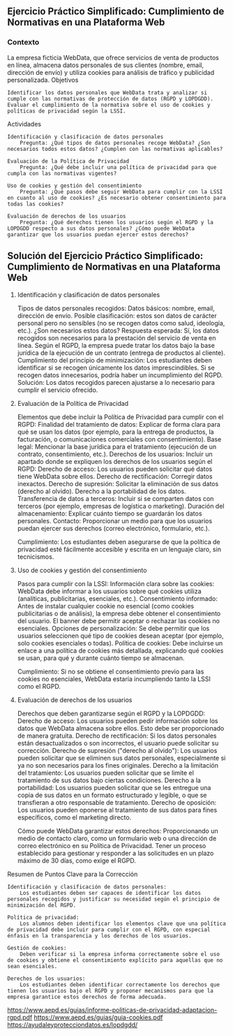## Ejercicio Práctico Simplificado: Cumplimiento de Normativas en una Plataforma Web
### Contexto

La empresa ficticia WebData, que ofrece servicios de venta de productos en línea, almacena datos personales de sus clientes (nombre, email, dirección de envío) y utiliza cookies para análisis de tráfico y publicidad personalizada.
Objetivos

    Identificar los datos personales que WebData trata y analizar si cumple con las normativas de protección de datos (RGPD y LOPDGDD).
    Evaluar el cumplimiento de la normativa sobre el uso de cookies y políticas de privacidad según la LSSI.

Actividades

    Identificación y clasificación de datos personales
        Pregunta: ¿Qué tipos de datos personales recoge WebData? ¿Son necesarios todos estos datos? ¿Cumplen con las normativas aplicables?

    Evaluación de la Política de Privacidad
        Pregunta: ¿Qué debe incluir una política de privacidad para que cumpla con las normativas vigentes?

    Uso de cookies y gestión del consentimiento
        Pregunta: ¿Qué pasos debe seguir WebData para cumplir con la LSSI en cuanto al uso de cookies? ¿Es necesario obtener consentimiento para todas las cookies?

    Evaluación de derechos de los usuarios
        Pregunta: ¿Qué derechos tienen los usuarios según el RGPD y la LOPDGDD respecto a sus datos personales? ¿Cómo puede WebData garantizar que los usuarios puedan ejercer estos derechos?


## Solución del Ejercicio Práctico Simplificado: Cumplimiento de Normativas en una Plataforma Web
1. Identificación y clasificación de datos personales

    Tipos de datos personales recogidos:
        Datos básicos: nombre, email, dirección de envío.
        Posible clasificación: estos son datos de carácter personal pero no sensibles (no se recogen datos como salud, ideología, etc.).
    ¿Son necesarios estos datos?
        Respuesta esperada: Sí, los datos recogidos son necesarios para la prestación del servicio de venta en línea. Según el RGPD, la empresa puede tratar los datos bajo la base jurídica de la ejecución de un contrato (entrega de productos al cliente).
    Cumplimiento del principio de minimización:
        Los estudiantes deben identificar si se recogen únicamente los datos imprescindibles. Si se recogen datos innecesarios, podría haber un incumplimiento del RGPD.
        Solución: Los datos recogidos parecen ajustarse a lo necesario para cumplir el servicio ofrecido.

2. Evaluación de la Política de Privacidad

    Elementos que debe incluir la Política de Privacidad para cumplir con el RGPD:
        Finalidad del tratamiento de datos: Explicar de forma clara para qué se usan los datos (por ejemplo, para la entrega de productos, la facturación, o comunicaciones comerciales con consentimiento).
        Base legal: Mencionar la base jurídica para el tratamiento (ejecución de un contrato, consentimiento, etc.).
        Derechos de los usuarios: Incluir un apartado donde se expliquen los derechos de los usuarios según el RGPD:
            Derecho de acceso: Los usuarios pueden solicitar qué datos tiene WebData sobre ellos.
            Derecho de rectificación: Corregir datos inexactos.
            Derecho de supresión: Solicitar la eliminación de sus datos (derecho al olvido).
            Derecho a la portabilidad de los datos.
        Transferencia de datos a terceros: Incluir si se comparten datos con terceros (por ejemplo, empresas de logística o marketing).
        Duración del almacenamiento: Explicar cuánto tiempo se guardarán los datos personales.
        Contacto: Proporcionar un medio para que los usuarios puedan ejercer sus derechos (correo electrónico, formulario, etc.).

    Cumplimiento: Los estudiantes deben asegurarse de que la política de privacidad esté fácilmente accesible y escrita en un lenguaje claro, sin tecnicismos.

3. Uso de cookies y gestión del consentimiento

    Pasos para cumplir con la LSSI:
        Información clara sobre las cookies: WebData debe informar a los usuarios sobre qué cookies utiliza (analíticas, publicitarias, esenciales, etc.).
        Consentimiento informado: Antes de instalar cualquier cookie no esencial (como cookies publicitarias o de análisis), la empresa debe obtener el consentimiento del usuario. El banner debe permitir aceptar o rechazar las cookies no esenciales.
        Opciones de personalización: Se debe permitir que los usuarios seleccionen qué tipo de cookies desean aceptar (por ejemplo, solo cookies esenciales o todas).
        Política de cookies: Debe incluirse un enlace a una política de cookies más detallada, explicando qué cookies se usan, para qué y durante cuánto tiempo se almacenan.

    Cumplimiento: Si no se obtiene el consentimiento previo para las cookies no esenciales, WebData estaría incumpliendo tanto la LSSI como el RGPD.

4. Evaluación de derechos de los usuarios

    Derechos que deben garantizarse según el RGPD y la LOPDGDD:
        Derecho de acceso: Los usuarios pueden pedir información sobre los datos que WebData almacena sobre ellos. Esto debe ser proporcionado de manera gratuita.
        Derecho de rectificación: Si los datos personales están desactualizados o son incorrectos, el usuario puede solicitar su corrección.
        Derecho de supresión ("derecho al olvido"): Los usuarios pueden solicitar que se eliminen sus datos personales, especialmente si ya no son necesarios para los fines originales.
        Derecho a la limitación del tratamiento: Los usuarios pueden solicitar que se limite el tratamiento de sus datos bajo ciertas condiciones.
        Derecho a la portabilidad: Los usuarios pueden solicitar que se les entregue una copia de sus datos en un formato estructurado y legible, o que se transfieran a otro responsable de tratamiento.
        Derecho de oposición: Los usuarios pueden oponerse al tratamiento de sus datos para fines específicos, como el marketing directo.

    Cómo puede WebData garantizar estos derechos:
        Proporcionando un medio de contacto claro, como un formulario web o una dirección de correo electrónico en su Política de Privacidad.
        Tener un proceso establecido para gestionar y responder a las solicitudes en un plazo máximo de 30 días, como exige el RGPD.

Resumen de Puntos Clave para la Corrección

    Identificación y clasificación de datos personales:
        Los estudiantes deben ser capaces de identificar los datos personales recogidos y justificar su necesidad según el principio de minimización del RGPD.

    Política de privacidad:
        Los alumnos deben identificar los elementos clave que una política de privacidad debe incluir para cumplir con el RGPD, con especial énfasis en la transparencia y los derechos de los usuarios.

    Gestión de cookies:
        Deben verificar si la empresa informa correctamente sobre el uso de cookies y obtiene el consentimiento explícito para aquellas que no sean esenciales.

    Derechos de los usuarios:
        Los estudiantes deben identificar correctamente los derechos que tienen los usuarios bajo el RGPD y proponer mecanismos para que la empresa garantice estos derechos de forma adecuada.


https://www.aepd.es/guias/informe-politicas-de-privacidad-adaptacion-rgpd.pdf
https://www.aepd.es/guias/guia-cookies.pdf
https://ayudaleyprotecciondatos.es/lopdgdd/